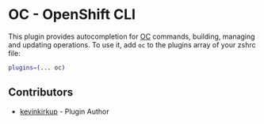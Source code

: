 # OC - OpenShift CLI
This plugin provides autocompletion for [OC](https://docs.openshift.com/container-platform/latest/cli_reference/openshift_cli/getting-started-cli.html) commands, building, managing and updating operations.
To use it, add `oc` to the plugins array of your zshrc file:
```bash
plugins=(... oc)
```
## Contributors
+ [kevinkirkup](https://github.com/kevinkirkup) - Plugin Author
